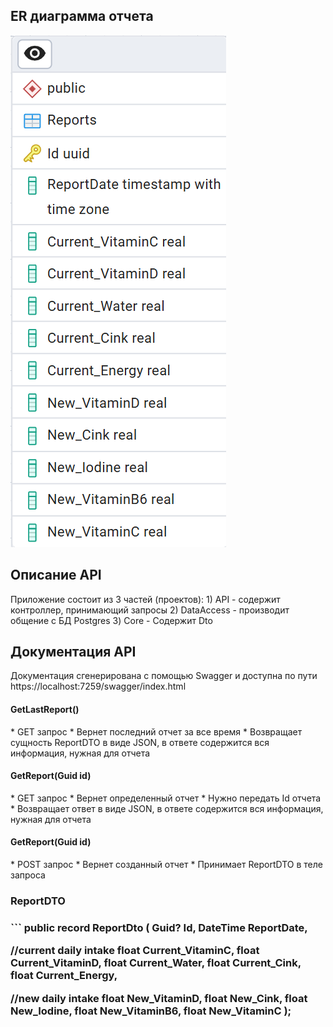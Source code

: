 <h2>ER диаграмма отчета</h2>
<img src="Biogenom ER Diagram.png" alt="ER Diagram"/>

<h2>Описание API</h2>
Приложение состоит из 3 частей (проектов):
1) API - содержит контроллер, принимающий запросы
2) DataAccess - производит общение с БД Postgres
3) Core - Содержит Dto

<h2>Документация API</h2>
Документация сгенерирована с помощью Swagger и доступна по пути https://localhost:7259/swagger/index.html

<h4>GetLastReport()</h4>
* GET запрос
* Вернет последний отчет за все время
* Возвращает сущность ReportDTO в виде JSON, в ответе содержится вся информация, нужная для отчета

<h4>GetReport(Guid id)</h4>
* GET запрос
* Вернет определенный отчет
* Нужно передать Id отчета
* Возвращает ответ в виде JSON, в ответе содержится вся информация, нужная для отчета

<h4>GetReport(Guid id)</h4>
* POST запрос
* Вернет созданный отчет
* Принимает ReportDTO в теле запроса

<h3>ReportDTO<h3/>
```
public record ReportDto
(
Guid? Id,
DateTime ReportDate,

//current daily intake
float Current_VitaminC,
float Current_VitaminD,
float Current_Water,
float Current_Cink,
float Current_Energy,

//new daily intake
float New_VitaminD,
float New_Cink,
float New_Iodine,
float New_VitaminB6,
float New_VitaminС
);
```
